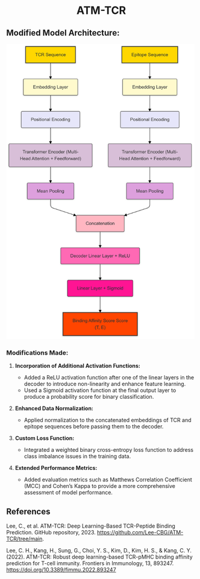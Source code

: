 <h1 align="center">
    ATM-TCR
</h1>

## Modified Model Architecture:

<img src="ATM-TCR-modified-model/data/fig/modified.png" alt="modified model" width="500"/>

### Modifications Made:
1. **Incorporation of Additional Activation Functions:**
   - Added a ReLU activation function after one of the linear layers in the decoder to introduce non-linearity and enhance feature learning.
   - Used a Sigmoid activation function at the final output layer to produce a probability score for binary classification.

2. **Enhanced Data Normalization:**
   - Applied normalization to the concatenated embeddings of TCR and epitope sequences before passing them to the decoder.

3. **Custom Loss Function:**
   - Integrated a weighted binary cross-entropy loss function to address class imbalance issues in the training data.

4. **Extended Performance Metrics:**
   - Added evaluation metrics such as Matthews Correlation Coefficient (MCC) and Cohen’s Kappa to provide a more comprehensive assessment of model performance.

## References  
Lee, C., et al. ATM-TCR: Deep Learning-Based TCR-Peptide Binding Prediction. GitHub repository, 2023. https://github.com/Lee-CBG/ATM-TCR/tree/main.

Lee, C. H., Kang, H., Sung, G., Choi, Y. S., Kim, D., Kim, H. S., & Kang, C. Y. (2022). ATM-TCR: Robust deep learning-based TCR-pMHC binding affinity prediction for T-cell immunity. Frontiers in Immunology, 13, 893247. https://doi.org/10.3389/fimmu.2022.893247
